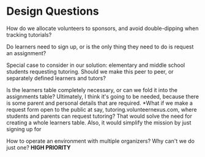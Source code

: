 # Design Questions

How do we allocate volunteers to sponsors, and avoid double-dipping when tracking tutorials?

Do learners need to sign up, or is the only thing they need to do is request an assignment?

Special case to consider in our solution: elementary and middle school students requesting tutoring. Should we make this peer to peer, or separately defined learners and tutors?

Is the learners table completely necessary, or can we fold it into the assignments table?
Ultimately, I think it's going to be needed, because there is some parent and personal details that are required.
*What if we make a request form open to the public at say, tutoring.volunteernexus.com, where students and parents can request tutoring? That would solve the need for creating a whole learners table. Also, it would simplify the mission by just signing up for

How to operate an environment with multiple organizers? Why can't we do just one? **HIGH PRIORITY**